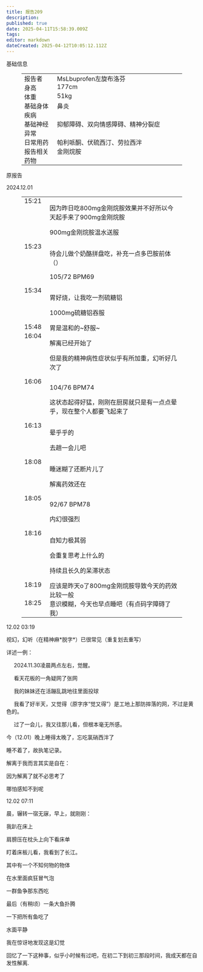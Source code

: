 ```yaml
---
title: 报告209
description: 
published: true
date: 2025-04-11T15:58:39.009Z
tags: 
editor: markdown
dateCreated: 2025-04-12T10:05:12.112Z
---
```


<p>基础信息</p>
<figure class="table">
  <table style="border-bottom:none;border-left:none;border-right:none;border-top:none;">
    <tbody>
      <tr>
        <td style="border-bottom:none;border-left:none;border-right:none;border-top:none;padding:0cm 5.4pt;vertical-align:top;width:78.0pt;">报告者</td>
        <td style="border-bottom:none;border-left:none;border-right:none;border-top:none;padding:0cm 5.4pt;vertical-align:top;width:336.8pt;">MsLbuprofen左旋布洛芬</td>
      </tr>
      <tr>
        <td style="border-bottom:none;border-left:none;border-right:none;border-top:none;padding:0cm 5.4pt;vertical-align:top;width:78.0pt;">身高</td>
        <td style="border-bottom:none;border-left:none;border-right:none;border-top:none;padding:0cm 5.4pt;vertical-align:top;width:336.8pt;">177cm</td>
      </tr>
      <tr>
        <td style="border-bottom:none;border-left:none;border-right:none;border-top:none;padding:0cm 5.4pt;vertical-align:top;width:78.0pt;">体重</td>
        <td style="border-bottom:none;border-left:none;border-right:none;border-top:none;padding:0cm 5.4pt;vertical-align:top;width:336.8pt;">51kg</td>
      </tr>
      <tr>
        <td style="border-bottom:none;border-left:none;border-right:none;border-top:none;padding:0cm 5.4pt;vertical-align:top;width:78.0pt;">基础身体疾病</td>
        <td style="border-bottom:none;border-left:none;border-right:none;border-top:none;padding:0cm 5.4pt;vertical-align:top;width:336.8pt;">鼻炎</td>
      </tr>
      <tr>
        <td style="border-bottom:none;border-left:none;border-right:none;border-top:none;padding:0cm 5.4pt;vertical-align:top;width:78.0pt;">基础神经异常</td>
        <td style="border-bottom:none;border-left:none;border-right:none;border-top:none;padding:0cm 5.4pt;vertical-align:top;width:336.8pt;">抑郁障碍、双向情感障碍、精神分裂症</td>
      </tr>
      <tr>
        <td style="border-bottom:none;border-left:none;border-right:none;border-top:none;padding:0cm 5.4pt;vertical-align:top;width:78.0pt;">日常用药</td>
        <td style="border-bottom:none;border-left:none;border-right:none;border-top:none;padding:0cm 5.4pt;vertical-align:top;width:336.8pt;">帕利哌酮、伏硫西汀、劳拉西泮</td>
      </tr>
      <tr>
        <td style="border-bottom:none;border-left:none;border-right:none;border-top:none;padding:0cm 5.4pt;vertical-align:top;width:78.0pt;">报告相关药物</td>
        <td style="border-bottom:none;border-left:none;border-right:none;border-top:none;padding:0cm 5.4pt;vertical-align:top;width:336.8pt;">金刚烷胺</td>
      </tr>
    </tbody>
  </table>
</figure>
<p>原报告</p>
<p>2024.12.01</p>
<figure class="table">
  <table style="border-bottom:none;border-left:none;border-right:none;border-top:none;">
    <tbody>
      <tr>
        <td style="border-bottom:none;border-left:none;border-right:none;border-top:none;padding:0cm 5.4pt;vertical-align:top;width:42.3pt;">15:21</td>
        <td style="border-bottom:none;border-left:none;border-right:none;border-top:none;padding:0cm 5.4pt;vertical-align:top;width:372.5pt;">
          <p>因为昨日吃800mg金刚烷胺效果并不好所以今天起手来了900mg金刚烷胺</p>
          <p>900mg金刚烷胺温水送服</p>
        </td>
      </tr>
      <tr>
        <td style="border-bottom:none;border-left:none;border-right:none;border-top:none;padding:0cm 5.4pt;vertical-align:top;width:42.3pt;">15:23</td>
        <td style="border-bottom:none;border-left:none;border-right:none;border-top:none;padding:0cm 5.4pt;vertical-align:top;width:372.5pt;">
          <p>待会儿做个奶酪拼盘吃，补充一点多巴胺前体（）</p>
          <p>105/72 BPM69</p>
        </td>
      </tr>
      <tr>
        <td style="border-bottom:none;border-left:none;border-right:none;border-top:none;padding:0cm 5.4pt;vertical-align:top;width:42.3pt;">15:34</td>
        <td style="border-bottom:none;border-left:none;border-right:none;border-top:none;padding:0cm 5.4pt;vertical-align:top;width:372.5pt;">
          <p>胃好烧，让我吃一剂硫糖铝</p>
          <p>1000mg硫糖铝吞服</p>
        </td>
      </tr>
      <tr>
        <td style="border-bottom:none;border-left:none;border-right:none;border-top:none;padding:0cm 5.4pt;vertical-align:top;width:42.3pt;">15:48</td>
        <td style="border-bottom:none;border-left:none;border-right:none;border-top:none;padding:0cm 5.4pt;vertical-align:top;width:372.5pt;">胃是温和的~舒服~</td>
      </tr>
      <tr>
        <td style="border-bottom:none;border-left:none;border-right:none;border-top:none;padding:0cm 5.4pt;vertical-align:top;width:42.3pt;">16:04</td>
        <td style="border-bottom:none;border-left:none;border-right:none;border-top:none;padding:0cm 5.4pt;vertical-align:top;width:372.5pt;">
          <p>解离已经开始了</p>
          <p>但是我的精神病性症状似乎有所加重，幻听好几次了</p>
        </td>
      </tr>
      <tr>
        <td style="border-bottom:none;border-left:none;border-right:none;border-top:none;padding:0cm 5.4pt;vertical-align:top;width:42.3pt;">16:06</td>
        <td style="border-bottom:none;border-left:none;border-right:none;border-top:none;padding:0cm 5.4pt;vertical-align:top;width:372.5pt;">
          <p>104/76 BPM74</p>
          <p>这状态起得好猛，刚刚在厨房就只是有一点点晕乎，现在整个人都要飞起来了</p>
        </td>
      </tr>
      <tr>
        <td style="border-bottom:none;border-left:none;border-right:none;border-top:none;padding:0cm 5.4pt;vertical-align:top;width:42.3pt;">16:13</td>
        <td style="border-bottom:none;border-left:none;border-right:none;border-top:none;padding:0cm 5.4pt;vertical-align:top;width:372.5pt;">
          <p>晕乎乎的</p>
          <p>去趟一会儿吧</p>
        </td>
      </tr>
      <tr>
        <td style="border-bottom:none;border-left:none;border-right:none;border-top:none;padding:0cm 5.4pt;vertical-align:top;width:42.3pt;">18:08</td>
        <td style="border-bottom:none;border-left:none;border-right:none;border-top:none;padding:0cm 5.4pt;vertical-align:top;width:372.5pt;">
          <p>睡迷糊了还断片儿了</p>
          <p>解离药效还在</p>
        </td>
      </tr>
      <tr>
        <td style="border-bottom:none;border-left:none;border-right:none;border-top:none;padding:0cm 5.4pt;vertical-align:top;width:42.3pt;">18:05</td>
        <td style="border-bottom:none;border-left:none;border-right:none;border-top:none;padding:0cm 5.4pt;vertical-align:top;width:372.5pt;">
          <p>92/67 BPM78</p>
          <p>内幻很强烈</p>
        </td>
      </tr>
      <tr>
        <td style="border-bottom:none;border-left:none;border-right:none;border-top:none;padding:0cm 5.4pt;vertical-align:top;width:42.3pt;">18:16</td>
        <td style="border-bottom:none;border-left:none;border-right:none;border-top:none;padding:0cm 5.4pt;vertical-align:top;width:372.5pt;">
          <p>自知力极其弱</p>
          <p>会重复思考上什么的</p>
          <p>持续且长久的呆滞状态</p>
        </td>
      </tr>
      <tr>
        <td style="border-bottom:none;border-left:none;border-right:none;border-top:none;padding:0cm 5.4pt;vertical-align:top;width:42.3pt;">18:19</td>
        <td style="border-bottom:none;border-left:none;border-right:none;border-top:none;padding:0cm 5.4pt;vertical-align:top;width:372.5pt;">应该是昨天o了800mg金刚烷胺导致今天的药效比较一般</td>
      </tr>
      <tr>
        <td style="border-bottom:none;border-left:none;border-right:none;border-top:none;padding:0cm 5.4pt;vertical-align:top;width:42.3pt;">18:25</td>
        <td style="border-bottom:none;border-left:none;border-right:none;border-top:none;padding:0cm 5.4pt;vertical-align:top;width:372.5pt;">意识模糊，今天也早点睡吧（有点码字障碍了我）</td>
      </tr>
    </tbody>
  </table>
</figure>
<p>12.02 03:19</p>
<p>视幻，幻听（在精神麻*脱字*）已很常见（重复划去重写）</p>
<p>详述一例：</p>
<p>&nbsp;&nbsp; &nbsp; 2024.11.30凌晨两点左右，觉醒。</p>
<p>&nbsp;&nbsp; &nbsp; 看天花板的一角疑网了张网</p>
<p>&nbsp;&nbsp; &nbsp; 我的妹妹还在活蹦乱跳地往里面投球</p>
<p>&nbsp;&nbsp; &nbsp; 我看了好半天，又觉得（原字序“觉又得”）是工地上那防摔落的网，不过是黄色的。</p>
<p>&nbsp;&nbsp; &nbsp; 过了一会儿，我又往那儿看，但根本毫无所感。</p>
<p>今（12.01）晚上睡得太晚了，忘吃氯硝西泮了</p>
<p>睡不着了，故执笔记录。</p>
<p>解离于我而言其实是自在：</p>
<p>因为解离了就不必思考了</p>
<p>哪怕感知不到呢</p>
<p>12.02 07:11</p>
<p>晨，辗转一宿无寐，早上，就刚刚：</p>
<p>我趴在床上</p>
<p>肩膀压在枕头上向下看床单</p>
<p>盯着床板儿看，我看到了长江。</p>
<p>其中有一个不知何物的物体</p>
<p>在水里面疯狂冒气泡</p>
<p>一群鱼争那东西吃</p>
<p>最后（有稍顷）一条大鱼扑腾</p>
<p>一下把所有鱼吃了</p>
<p>水面平静</p>
<p>我在惊讶地发现这是幻觉</p>
<p>回忆了一下这种事，似乎小时候有过吧，在初二下到初三那段时间，我成天都在自发性解离.</p>
<p>&nbsp;</p>
<p>&nbsp;</p>

